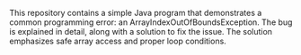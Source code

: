 This repository contains a simple Java program that demonstrates a common programming error: an ArrayIndexOutOfBoundsException. The bug is explained in detail, along with a solution to fix the issue. The solution emphasizes safe array access and proper loop conditions.